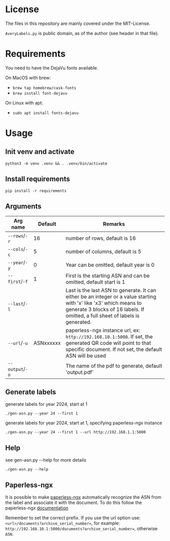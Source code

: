 # License

The files in this repository are mainly covered under the MIT-License.

`AveryLabels.py` is public domain, as of the author (see header in that file).

# Requirements

You need to have the DejaVu fonts available.

On MacOS with brew:
- `brew tap homebrew/cask-fonts`
- `brew install font-dejavu`

On Linux with apt:
- `sudo apt install fonts-dejavu`

# Usage
## Init venv and activate
`python3 -m venv .venv && . .venv/bin/activate`

## Install requirements
`pip install -r requirements`

## Arguments

| Arg name        | Default   | Remarks                                                                                                                                                                                              |
|-----------------|-----------|------------------------------------------------------------------------------------------------------------------------------------------------------------------------------------------------------|
| `--rows`/`-r`   |     16    | number of rows, default is 16                                                                                                                                                                        |
| `--cols`/`-c`   |     5     | number of columns, default is 5                                                                                                                                                                      |
|  `--year`/`-y`  |     0     | Year can be omitted, default year is 0                                                                                                                                                               |
| `--first`/`-f`  |     1     | First is the starting ASN and can be omitted, default start is 1                                                                                                                                     |
| `--last`/`-l`   |           | Last is the last ASN to generate. It can either be an integer or a value starting with 'x' like 'x3' which means to generate 3 blocks of 16 labels. If omitted, a full sheet of labels is generated. |
| `--url`/`-u`    | ASNxxxxxx | paperless-ngx instance url, ex: `http://192.168.10.1:5000`. If set, the generated QR code will point to that specific document. If not set, the default ASN will be used                             |
| `--output`/`-o` |           | The name of the pdf to generate, default 'output.pdf'                                                                                                                                                |


## Generate labels
generate labels for year 2024, start at 1

`./gen-asn.py --year 24 --first 1`

generate labels for year 2024, start at 1, specifying paperless-ngx instance

`./gen-asn.py --year 24 --first 1 --url http://192.168.1.1:5000`

## Help
see gen-asn.py --help for more details

`./gen-asn.py --help`

## Paperless-ngx

It is possible to make [paperless-ngx](https://docs.paperless-ngx.com/) automatically recognize the ASN from the label and associate it with the document. To do this follow the paperless-ngx [documentation](https://docs.paperless-ngx.com/advanced_usage/#barcodes)

Remember to set the correct prefix. If you use the url option use: `<url>/documents?archive_serial_number=`, for example: `http://192.168.10.1:5000/documents?archive_serial_number=`, otherwise `ASN`.